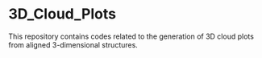 # 3D_Cloud_Plots
This repository contains codes related to the generation of 3D cloud plots from aligned 3-dimensional structures.
